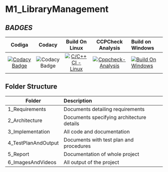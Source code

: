 # M1_LibraryManagement

## _BADGES_
|Codiga|Codacy|Build On Linux|CCPCheck Analysis|Build on Windows|
|:--:|:--:|:--:|:--:|:--|
|[![Codacy Badge](https://app.codacy.com/project/badge/Grade/dd7ecc9f87194789be9b6e93d390b327)](https://www.codacy.com/gh/sachinr24/M1_LibraryManagement/dashboard?utm_source=github.com&amp;utm_medium=referral&amp;utm_content=sachinr24/M1_LibraryManagement&amp;utm_campaign=Badge_Grade)|![Codacy Badge](https://api.codiga.io/project/32241/score/svg)|[![C/C++ CI - Linux](https://github.com/sachinr24/M1_LibraryManagement/actions/workflows/c-cpp.yml/badge.svg)](https://github.com/sachinr24/M1_LibraryManagement/actions/workflows/c-cpp.yml)|[![Cppcheck-Analysis](https://github.com/sachinr24/M1_LibraryManagement/actions/workflows/analysis.yml/badge.svg)](https://github.com/sachinr24/M1_LibraryManagement/actions/workflows/analysis.yml)|[![Build On Windows](https://github.com/sachinr24/M1_LibraryManagement/actions/workflows/Build%20on%20Windows.yml/badge.svg)](https://github.com/sachinr24/M1_LibraryManagement/actions/workflows/Build%20on%20Windows.yml)|

## Folder Structure
| Folder | Description |
| -------|:------------|
| 1_Requirements | Documents detailing requirements |
| 2_Architecture | Documents specifying architecture details |
| 3_Implementation | All code and documentation |
| 4_TestPlanAndOutput | Documents with test plan and procedures |
| 5_Report | Documentation of whole project |
| 6_ImagesAndVideos | All output of the project |
